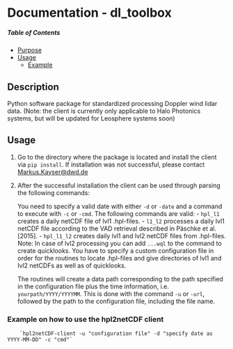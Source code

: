 # Documentation - dl_toolbox

##### Table of Contents  
- [Purpose](#desc)  
- [Usage](#usage) 
    - [Example](#example)


<a name="desc"/></a>
## Description
Python software package for standardized processing Doppler wind lidar data. (Note: the client is currently only applicable to Halo Photonics systems, but will be updated for Leosphere systems soon)

<a name="usage"/></a>
## Usage
1.	Go to the directory where the package is located and install the client via `pip install`. If installation was not successful, please contact Markus.Kayser@dwd.de
  
2.	After the successful installation the client can be used through parsing the following commands:

	You need to specify a valid date with either `-d` or `-date` and a command to execute with `-c` or `-cmd`.
	The following commands are valid:
		- `hpl_l1` creates a daily netCDF file of lvl1 .hpl-files.
		- `l1_l2` processes a daily lvl1 netCDF file according to the VAD retrieval described in Päschke et al. [2015].
		- `hpl_l1_l2` creates daily lvl1 and lvl2 netCDF files from .hpl-files.
        Note: In case of lvl2 processing you can add `...wql` to the command to create quicklooks.
	You have to specify a custom configuration file in order for the routines to locate .hpl-files and give directories of lvl1 	and lvl2 netCDFs as well as of quicklooks.
    
    The routines will create a data path corresponding to the path specified in the configuration file plus the time 		information, i.e. `yourpath/YYYY/YYYYMM`.
	This is done with the command `-u` or `-url`, followed by the path to the configuration file, including the file name.
    
<a name="example"/></a>
### Example on how to use the hpl2netCDF client

		`hpl2netCDF-client -u "configuration file" -d "specify date as YYYY-MM-DD" -c "cmd"`
